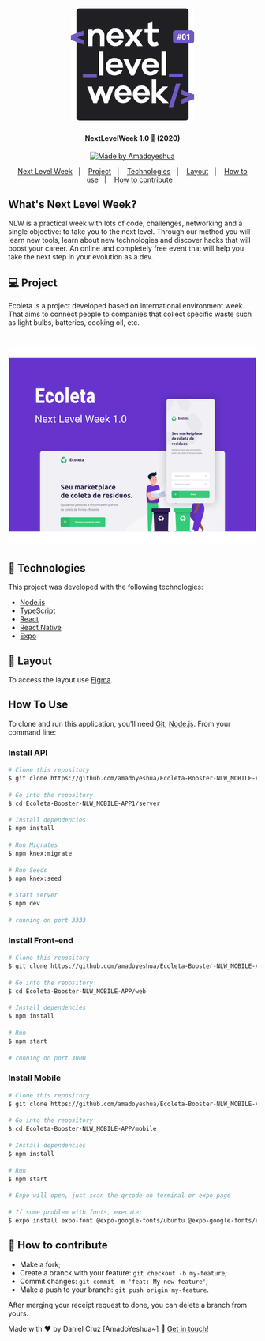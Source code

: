 <h1 align="center">
    <img alt="NextLevelWeek" title="#NextLevelWeek" src=".github/nlw.svg" width="250px" />
</h1>

<h4 align="center"> 
	NextLevelWeek 1.0 🚀 (2020)
</h4>
<p align="center">
 
  <a href="https://www.linkedin.com/in/danielfercruz/">
    <img alt="Made by Amadoyeshua" src="https://img.shields.io/badge/made%20by-Amadoyeshua-%2304D361">
  </a>

</p>
<p align="center">
  <a href="#whats-next-level-week">Next Level Week</a>&nbsp;&nbsp;&nbsp;|&nbsp;&nbsp;&nbsp;
  <a href="#-project">Project</a>&nbsp;&nbsp;&nbsp;|&nbsp;&nbsp;&nbsp;
  <a href="#rocket-Technologies">Technologies</a>&nbsp;&nbsp;&nbsp;|&nbsp;&nbsp;&nbsp;
  <a href="#-layout">Layout</a>&nbsp;&nbsp;&nbsp;|&nbsp;&nbsp;&nbsp;
  <a href="#how-to-use">How to use</a>&nbsp;&nbsp;&nbsp;|&nbsp;&nbsp;&nbsp;
  <a href="#-how-to-contribute">How to contribute</a>&nbsp;&nbsp;&nbsp;
</p>

## What's Next Level Week?

NLW is a practical week with lots of code, challenges, networking and a single objective: to take you to the next level.
Through our method you will learn new tools, learn about new technologies and discover hacks that will boost your career.
An online and completely free event that will help you take the next step in your evolution as a dev.

## 💻 Project

Ecoleta is a project developed based on international environment week. 
That aims to connect people to companies that collect specific waste such as light bulbs, batteries, cooking oil, etc.

<h1 align="center">
    <img alt="Example" title="Example" src=".github/fullproject.svg" width="500px" />
</h1>


## :rocket: Technologies

This project was developed with the following technologies:

- [Node.js][nodejs]
- [TypeScript][typescript]
- [React][reactjs]
- [React Native][rn]
- [Expo][expo]

## 🔖 Layout

To access the layout use [Figma](https://www.figma.com/file/1SxgOMojOB2zYT0Mdk28lB/).

## How To Use

To clone and run this application, you'll need [Git](https://git-scm.com), [Node.js][nodejs].
From your command line:

### Install API

```bash
# Clone this repository
$ git clone https://github.com/amadoyeshua/Ecoleta-Booster-NLW_MOBILE-APP

# Go into the repository
$ cd Ecoleta-Booster-NLW_MOBILE-APP1/server

# Install dependencies
$ npm install

# Run Migrates
$ npm knex:migrate

# Run Seeds
$ npm knex:seed

# Start server
$ npm dev

# running on port 3333
```

### Install Front-end

```bash
# Clone this repository
$ git clone https://github.com/amadoyeshua/Ecoleta-Booster-NLW_MOBILE-APP

# Go into the repository
$ cd Ecoleta-Booster-NLW_MOBILE-APP/web

# Install dependencies
$ npm install

# Run
$ npm start

# running on port 3000
```

### Install Mobile

```bash
# Clone this repository
$ git clone https://github.com/amadoyeshua/Ecoleta-Booster-NLW_MOBILE-APP

# Go into the repository
$ cd Ecoleta-Booster-NLW_MOBILE-APP/mobile

# Install dependencies
$ npm install

# Run
$ npm start

# Expo will open, just scan the qrcode on terminal or expo page

# If some problem with fonts, execute:
$ expo install expo-font @expo-google-fonts/ubuntu @expo-google-fonts/roboto

```

## 🤔 How to contribute

- Make a fork;
- Create a branck with your feature: `git checkout -b my-feature`;
- Commit changes: `git commit -m 'feat: My new feature'`;
- Make a push to your branch: `git push origin my-feature`.

After merging your receipt request to done, you can delete a branch from yours.

Made with ♥ by Daniel Cruz [AmadoYeshua~] :wave: [Get in touch!](https://www.linkedin.com/in/danielfercruz/)

[nodejs]: https://nodejs.org/
[typescript]: https://www.typescriptlang.org/
[expo]: https://expo.io/
[reactjs]: https://reactjs.org
[rn]: https://facebook.github.io/react-native/
[yarn]: https://yarnpkg.com/
[vs]: https://code.visualstudio.com/
[vceditconfig]: https://marketplace.visualstudio.com/items?itemName=EditorConfig.EditorConfig
[vceslint]: https://marketplace.visualstudio.com/items?itemName=dbaeumer.vscode-eslint
[prettier]: https://marketplace.visualstudio.com/items?itemName=esbenp.prettier-vscode
